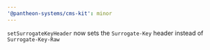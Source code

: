 ```yaml
---
'@pantheon-systems/cms-kit': minor
---
```


`setSurrogateKeyHeader` now sets the `Surrogate-Key` header instead of
`Surrogate-Key-Raw`
